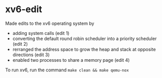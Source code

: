 # xv6-edit
Made edits to the xv6 operating system by
- adding system calls (edit 1)
- converting the default round robin scheduler into a priority scheduler (edit 2)
- rerranged the address space to grow the heap and stack at opposite directions (edit 3)
- enabled two processes to share a memory page (edit 4)

To run xv6, run the command ``make clean && make qemu-nox``
